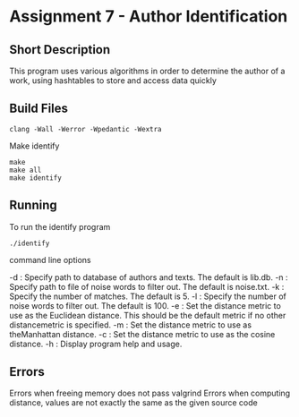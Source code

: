 # Assignment 7 - Author Identification

## Short Description
This program uses various algorithms in order to determine the author of a work, using hashtables to store and access data quickly

## Build Files
```
clang -Wall -Werror -Wpedantic -Wextra
```
Make identify
```
make
make all
make identify
```

## Running
To run the identify program
```
./identify
```
command line options

-d : Specify path to database of authors and texts. The default is lib.db.
-n : Specify path to file of noise words to filter out. The default is noise.txt.
-k : Specify the number of matches. The default is 5.
-l : Specify the number of noise words to filter out. The default is 100.
-e : Set the distance metric to use as the Euclidean distance. This should be the default metric if
	no other distancemetric is specified.
-m : Set the distance metric to use as theManhattan distance.
-c : Set the distance metric to use as the cosine distance.
-h : Display program help and usage.

## Errors
Errors when freeing memory does not pass valgrind
Errors when computing distance, values are not exactly the same as the given source code
